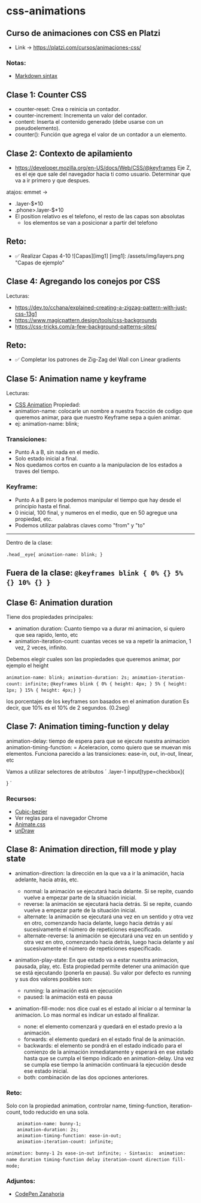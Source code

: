 # css-animations

## Curso de animaciones con CSS en Platzi
- Link -> https://platzi.com/cursos/animaciones-css/

### Notas:
- [Markdown sintax](https://markdown.es/sintaxis-markdown/)

## Clase 1: Counter CSS

- counter-reset: Crea o reinicia un contador.
- counter-increment: Incrementa un valor del contador.
- content: Inserta el contenido generado (debe usarse con un pseudoelemento).
- counter(): Función que agrega el valor de un contador a un elemento.

## Clase 2: Contexto de apilamiento

- https://developer.mozilla.org/en-US/docs/Web/CSS/@keyframes
Eje Z, es el eje que sale del navegador hacia ti como usuario.
Determinar que va a ir primero y que despues.

atajos: emmet ->  
- .layer-$*10
- .phone>.layer-$*10
- El position relativo es el telefono, el resto de las capas son absolutas
    - los elementos se van a posicionar a partir del telefono

## Reto:
- ✅ Realizar Capas 4-10 
![Capas][img1] 
[img1]: /assets/img/layers.png "Capas de ejemplo"

## Clase 4: Agregando los conejos por CSS
Lecturas:
- https://dev.to/cchana/explained-creating-a-zigzag-pattern-with-just-css-13g1
- https://www.magicpattern.design/tools/css-backgrounds
- https://css-tricks.com/a-few-background-patterns-sites/

## Reto:
- ✅ Completar los patrones de Zig-Zag del Wall con Linear gradients

## Clase 5: Animation name y keyframe
Lecturas:
- [CSS Animation](https://developer.mozilla.org/en-US/docs/Web/CSS/animation)
Propiedad: 
- animation-name: colocarle un nombre a nuestra fracción de codigo que queremos animar, para que nuestro Keyframe sepa a quien animar.
- ej: animation-name: blink;

### Transiciones: 
- Punto A a B, sin nada en el medio. 
- Solo estado inicial a final. 
- Nos quedamos cortos en cuanto a la manipulacion de los estados a traves del tiempo.
### Keyframe: 
- Punto A a B pero le podemos manipular el tiempo que hay desde el principio hasta el final.
- 0 inicial, 100 final, y numeros en el medio, que en 50 agregue una propiedad, etc.
- Podemos utilizar palabras claves como "from" y "to"

---

Dentro de la clase: 

`
.head__eye{
    animation-name: blink;
}
`

Fuera de la clase:
`
@keyframes blink {
    0% {}
    5% {}
    10% {}
}
`
---

## Clase 6: Animation duration
Tiene dos propiedades principales:
- animation duration: Cuanto tiempo va a durar mi animacion, si quiero que sea rapido, lento, etc
- animation-iteration-count: cuantas veces se va a repetir la animacion, 1 vez, 2 veces, infinito.


Debemos elegir cuales son las propiedades que queremos animar, por ejemplo el height

`
    animation-name: blink;
    animation-duration: 2s;
    animation-iteration-count: infinite;
`
`
@keyframes blink {
    0% { height: 4px; }
    5% { height: 1px; }
    15% { height: 4px;}
}
`

los porcentajes de los keyframes son basados en el animation duration
Es decir, que 10% es el 10% de 2 segundos. (0.2seg)

## Clase 7: Animation timing-function y delay

animation-delay: tiempo de espera para que se ejecute nuestra animacion
animation-timing-function: = Aceleracion, como quiero que se muevan mis elementos.
Funciona parecido a las transiciones: ease-in, out, in-out, linear, etc

Vamos a utilizar selectores de atributos
´
.layer-1 input[type=checkbox]{
    
}
´
### Recursos: 
- [Cubic-bezier](https://cubic-bezier.com/#.17,.67,.83,.67)
- Ver reglas para el navegador Chrome
- [Animate.css](https://animate.style/)
- [unDraw](https://undraw.co/illustrations)

## Clase 8: Animation direction, fill mode y play state
- animation-direction: la dirección en la que va a ir la animación, hacia adelante, hacia atrás, etc.
    - normal: la animación se ejecutará hacia delante. Si se repite, cuando vuelve a empezar parte de la situación inicial.
    - reverse: la animación se ejecutará hacia detrás. Si se repite, cuando vuelve a empezar parte de la situación inicial.
    - alternate: la animación se ejecutará una vez en un sentido y otra vez en otro, comenzando hacia delante, luego hacia detrás y así sucesivamente el número de repeticiones especificado.
    - alternate-reverse: la animación se ejecutará una vez en un sentido y otra vez en otro, comenzando hacia detrás, luego hacia delante y así sucesivamente el número de repeticiones especificado.
- animation-play-state: En que estado va a estar nuestra animacion, pausada, play, etc.
    Esta propiedad permite detener una animación que se está ejecutando (ponerla en pausa). Su valor por defecto es running y sus dos valores posibles son:
    - running: la animación está en ejecución
    - paused: la animación está en pausa

- animation-fill-mode: nos dice cual es el estado al iniciar o al terminar la animacion. Lo mas normal es indicar un estado al finalizar.

    - none: el elemento comenzará y quedará en el estado previo a la animación.
    - forwards: el elemento quedará en el estado final de la animación.
    - backwards: el elemento se pondrá en el estado indicado para el comienzo de la animación inmediatamente y esperará en ese estado hasta que se cumpla el tiempo indicado en animation-delay. Una vez se cumpla ese tiempo la animación continuará la ejecución desde ese estado inicial.
    - both: combinación de las dos opciones anteriores.
### Reto: 
Solo con la propiedad animation, controlar name, timing-function, iteration-count, todo reducido en una sola.

~~~
    animation-name: bunny-1;
    animation-duration: 2s;
    animation-timing-function: ease-in-out;
    animation-iteration-count: infinite;
~~~

`
    animation: bunny-1 2s ease-in-out infinite;
    - Sintaxis: 
    animation: name duration timing-function delay iteration-count direction fill-mode;
`


### Adjuntos:
- [CodePen Zanahoria](https://codepen.io/camilo315853/pen/mdWKeRZ?editors=0100)